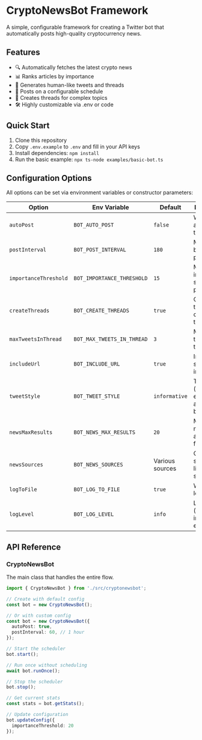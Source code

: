 # CryptoNewsBot Framework

A simple, configurable framework for creating a Twitter bot that automatically posts high-quality cryptocurrency news.

## Features

- 🔍 Automatically fetches the latest crypto news
- 📊 Ranks articles by importance
- 🤖 Generates human-like tweets and threads
- 📅 Posts on a configurable schedule
- 📎 Creates threads for complex topics
- 🛠️ Highly customizable via .env or code

## Quick Start

1. Clone this repository
2. Copy `.env.example` to `.env` and fill in your API keys
3. Install dependencies: `npm install`
4. Run the basic example: `npx ts-node examples/basic-bot.ts`

## Configuration Options

All options can be set via environment variables or constructor parameters:

| Option                  | Env Variable              | Default     | Description                                |
|-------------------------|---------------------------|-----------------|-----------------------------|
| `autoPost`              | `BOT_AUTO_POST`           | `false`         | Whether to auto-post tweets |
| `postInterval`          | `BOT_POST_INTERVAL`       | `180`           | Minutes between posts |
| `importanceThreshold`   | `BOT_IMPORTANCE_THRESHOLD`| `15`            | Minimum importance score to post |
| `createThreads`         | `BOT_CREATE_THREADS`      | `true`          | Create threads for complex topics |
| `maxTweetsInThread`     | `BOT_MAX_TWEETS_IN_THREAD`| `3`            | Maximum tweets in a thread |
| `includeUrl`            | `BOT_INCLUDE_URL`         | `true`          | Include source URL in tweets |
| `tweetStyle`            | `BOT_TWEET_STYLE`         | `informative`   | Tweet style (informative, enthusiastic, analytical, balanced) |
| `newsMaxResults`        | `BOT_NEWS_MAX_RESULTS`    | `20`            | Maximum news articles to fetch |
| `newsSources`           | `BOT_NEWS_SOURCES`        | Various sources | Comma-separated list of news sources |
| `logToFile`             | `BOT_LOG_TO_FILE`         | `true`          | Whether to log to file |
| `logLevel`              | `BOT_LOG_LEVEL`           | `info`          | Log level (debug, info, warn, error) |

## API Reference

### CryptoNewsBot

The main class that handles the entire flow.

```typescript
import { CryptoNewsBot } from './src/cryptonewsbot';

// Create with default config
const bot = new CryptoNewsBot();

// Or with custom config
const bot = new CryptoNewsBot({
  autoPost: true,
  postInterval: 60, // 1 hour
});

// Start the scheduler
bot.start();

// Run once without scheduling
await bot.runOnce();

// Stop the scheduler
bot.stop();

// Get current stats
const stats = bot.getStats();

// Update configuration
bot.updateConfig({ 
  importanceThreshold: 20
});